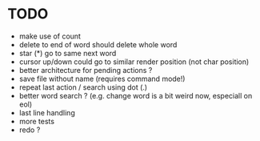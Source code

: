 # TODO

- make use of count
- delete to end of word should delete whole word
- star (*) go to same next word 
- cursor up/down could go to similar render position (not char position)
- better architecture for pending actions ?
- save file without name (requires command mode!)
- repeat last action / search using dot (.)
- better word search ? (e.g. change word is a bit weird now, especiall on eol)
- last line handling
- more tests
- redo ?
